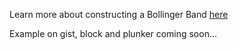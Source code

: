 Learn more about constructing a Bollinger Band [here](http://stockcharts.com/school/doku.php?id=chart_school:technical_indicators:bollinger_bands)

Example on gist, block and plunker coming soon...